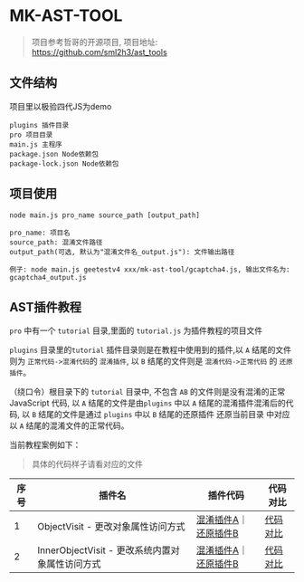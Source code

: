 
# MK-AST-TOOL

> 项目参考哲哥的开源项目, 项目地址: https://github.com/sml2h3/ast_tools

## 文件结构

项目里以极验四代JS为demo

```
plugins 插件目录
pro 项目目录
main.js 主程序
package.json Node依赖包
package-lock.json Node依赖包
```

## 项目使用

```
node main.js pro_name source_path [output_path]

pro_name: 项目名
source_path: 混淆文件路径
output_path(可选, 默认为"混淆文件名_output.js"): 文件输出路径

例子: node main.js geetestv4 xxx/mk-ast-tool/gcaptcha4.js, 输出文件名为: gcaptcha4_output.js
```

## AST插件教程

`pro` 中有一个 `tutorial` 目录,里面的 `tutorial.js` 为插件教程的项目文件

`plugins` 目录里的`tutorial` 插件目录则是在教程中使用到的插件,以 `A` 结尾的文件则为 `正常代码->混淆代码`的 `混淆插件`, 以 `B` 结尾的文件则是 `混淆代码->正常代码` 的 `还原插件`。

（绕口令）根目录下的 `tutorial` 目录中, 不包含 `AB` 的文件则是没有混淆的正常 JavaScript 代码, 以 `A` 结尾的文件是由`plugins` 中以 `A` 结尾的混淆插件混淆后的代码, 以 `B` 结尾的文件是通过 `plugins` 中以 `B` 结尾的还原插件 还原当前目录 中对应以 `A` 结尾的混淆文件的正常代码。

当前教程案例如下：

> 具体的代码样子请看对应的文件

| 序号 | 插件名                                          | 插件代码                                                     | 代码对比                                                     |
| ---- | ----------------------------------------------- | ------------------------------------------------------------ | ------------------------------------------------------------ |
| 1    | ObjectVisit - 更改对象属性访问方式              | [混淆插件A](https://github.com/Mankvis/mk-ast-tool/blob/main/plugins/tutorial/ObjectVisitA.js)｜[还原插件B](https://github.com/Mankvis/mk-ast-tool/blob/main/plugins/tutorial/ObjectVisitB.js) | [代码对比](https://github.com/Mankvis/mk-ast-tool/blob/main/tutorial/diff/ObjectVisit.js) |
| 2    | InnerObjectVisit - 更改系统内置对象属性访问方式 | [混淆插件A](https://github.com/Mankvis/mk-ast-tool/blob/main/plugins/tutorial/InnerObjectVisitA.js)｜[还原插件B](https://github.com/Mankvis/mk-ast-tool/blob/main/plugins/tutorial/InnerObjectVisitB.js) | [代码对比](https://github.com/Mankvis/mk-ast-tool/blob/main/tutorial/diff/InnerObjectVisit.js) |

